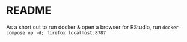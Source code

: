 # README

As a short cut to run docker & open a browser for RStudio, run `docker-compose up -d; firefox localhost:8787`
